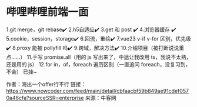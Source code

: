 # 哔哩哔哩前端一面

1.git merge，git rebase✔️
2.h5自适应✔️
3.get 和 post ✔️
4.浏览器缓存 ✔️
5.cookie，session，storage✔️
6.回流，重绘✔️
7.vue23 v-if v-for 区别，优先级✔️
8.proxy 能被 pollyfill 吗✔️
9.跨域，解决方法✔️
10.介绍项目（被打断说说重点……）
11.手写 promise.all（用的 js 写出来了，中途让我改用 ts，我说不太熟，还是用的 js）
12.for in，of，foreach 遍历区别（一直追问 foreach，没复习到，不会）
已挂~

作者：海出一个offer行不行
链接：https://www.nowcoder.com/feed/main/detail/cbfaacbf59b849ae91cdef0570a46cfa?sourceSSR=enterprise
来源：牛客网